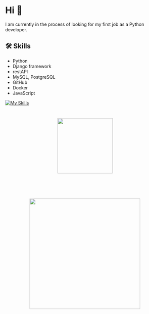 


# Hi 👋
I am currently in the process of looking for my first job as a Python developer.





## 🛠 Skills
*   Python
*   Django framework
*   restAPI
*   MySQL, PostgreSQL
*   GitHub
*   Docker
*   JavaScript

[![My Skills](https://skills.thijs.gg/icons?i=python,js,html,css,docker,git,mysql)]()





<div align="center" style="margin: 40px 0">
   <a href="http://linkedin.com/in/%D1%81%D0%B5%D1%80%D0%B3%D0%B5%D0%B9-%D0%BD%D0%B8%D0%BA%D0%B8%D1%82%D0%B8%D0%BD-75738a231">
       <img width="175px" src="https://img.shields.io/badge/LinkedIn-0077B5?style=for-the-badge&logo=linkedin&logoColor=white">
   </a>
</div>

<div align="center" style="margin: 80px 0">
   <a href="https://www.codewars.com/users/KiRastel">
       <img width="350px" src="https://www.codewars.com/users/KiRastel/badges/large">
   </a>
</div>
